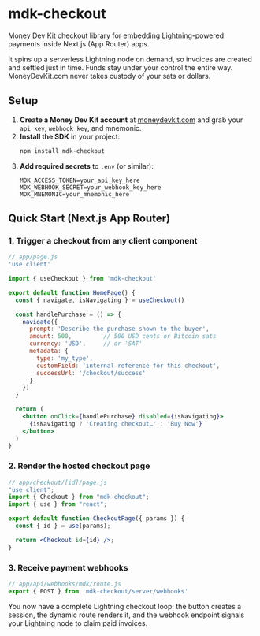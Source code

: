 # mdk-checkout

Money Dev Kit checkout library for embedding Lightning-powered payments inside Next.js (App Router) apps.

It spins up a serverless Lightning node on demand, so invoices are created and settled just in time. Funds stay under your control the entire way. MoneyDevKit.com never takes custody of your sats or dollars.

## Setup
1. **Create a Money Dev Kit account** at [moneydevkit.com](https://moneydevkit.com) and grab your `api_key`, `webhook_key`, and mnemonic.
2. **Install the SDK** in your project:
   ```bash
   npm install mdk-checkout
   ```
3. **Add required secrets** to `.env` (or similar):
   ```env
   MDK_ACCESS_TOKEN=your_api_key_here
   MDK_WEBHOOK_SECRET=your_webhook_key_here
   MDK_MNEMONIC=your_mnemonic_here
   ```

## Quick Start (Next.js App Router)
### 1. Trigger a checkout from any client component
```jsx
// app/page.js
'use client'

import { useCheckout } from 'mdk-checkout'

export default function HomePage() {
  const { navigate, isNavigating } = useCheckout()

  const handlePurchase = () => {
    navigate({
      prompt: 'Describe the purchase shown to the buyer',
      amount: 500,         // 500 USD cents or Bitcoin sats
      currency: 'USD',     // or 'SAT'
      metadata: {
        type: 'my_type',
        customField: 'internal reference for this checkout',
        successUrl: '/checkout/success'
      }
    })
  }

  return (
    <button onClick={handlePurchase} disabled={isNavigating}>
      {isNavigating ? 'Creating checkout…' : 'Buy Now'}
    </button>
  )
}
```

### 2. Render the hosted checkout page
```jsx
// app/checkout/[id]/page.js
"use client";
import { Checkout } from "mdk-checkout";
import { use } from "react";

export default function CheckoutPage({ params }) {
  const { id } = use(params);

  return <Checkout id={id} />;
}
```

### 3. Receive payment webhooks
```js
// app/api/webhooks/mdk/route.js
export { POST } from 'mdk-checkout/server/webhooks'
```

You now have a complete Lightning checkout loop: the button creates a session, the dynamic route renders it, and the webhook endpoint signals your Lightning node to claim paid invoices.
